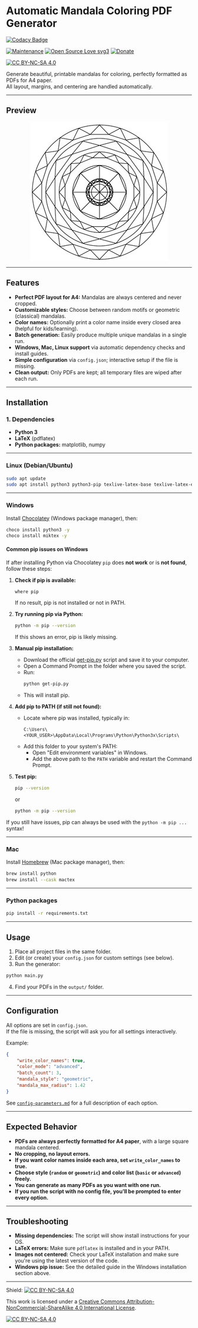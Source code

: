 # Automatic Mandala Coloring PDF Generator

[![Codacy Badge](https://app.codacy.com/project/badge/Grade/6665a99c29b14b87bddd3ac553c13bf9)](https://app.codacy.com/gh/R0mb0/Mandala_coloring_PDF_generator/dashboard?utm_source=gh&utm_medium=referral&utm_content=&utm_campaign=Badge_grade)

[![Maintenance](https://img.shields.io/badge/Maintained%3F-yes-green.svg)](https://github.com/R0mb0/Batch_PDF_OCR_Processor)
[![Open Source Love svg3](https://badges.frapsoft.com/os/v3/open-source.svg?v=103)](https://github.com/R0mb0/Batch_PDF_OCR_Processor)
[![Donate](https://img.shields.io/badge/PayPal-Donate%20to%20Author-blue.svg)](http://paypal.me/R0mb0)

[![CC BY-NC-SA 4.0][cc-by-nc-sa-shield]](https://creativecommons.org/licenses/by-nc-sa/4.0)

Generate beautiful, printable mandalas for coloring, perfectly formatted as PDFs for A4 paper.  
All layout, margins, and centering are handled automatically.

---

## Preview

<div align="center">

[![preview](https://github.com/R0mb0/Mandala_coloring_PDF_generator/blob/main/ReadMe_Imgs/Mandala.png)](https://github.com/R0mb0/Mandala_coloring_PDF_generator/tree/main/Example_images)

</div>

---

## Features

- **Perfect PDF layout for A4:** Mandalas are always centered and never cropped.
- **Customizable styles:** Choose between random motifs or geometric (classical) mandalas.
- **Color names:** Optionally print a color name inside every closed area (helpful for kids/learning).
- **Batch generation:** Easily produce multiple unique mandalas in a single run.
- **Windows, Mac, Linux support** via automatic dependency checks and install guides.
- **Simple configuration** via `config.json`; interactive setup if the file is missing.
- **Clean output:** Only PDFs are kept; all temporary files are wiped after each run.

---

## Installation

### 1. Dependencies

- **Python 3**
- **LaTeX** (pdflatex)
- **Python packages:** matplotlib, numpy

---

### Linux (Debian/Ubuntu)

```sh
sudo apt update
sudo apt install python3 python3-pip texlive-latex-base texlive-latex-extra -y
```

---

### Windows

Install [Chocolatey](https://chocolatey.org/install) (Windows package manager), then:

```sh
choco install python3 -y
choco install miktex -y
```

#### **Common pip issues on Windows**

If after installing Python via Chocolatey `pip` does **not work** or is **not found**, follow these steps:

1. **Check if pip is available:**
    ```sh
    where pip
    ```
    If no result, pip is not installed or not in PATH.

2. **Try running pip via Python:**
    ```sh
    python -m pip --version
    ```
    If this shows an error, pip is likely missing.

3. **Manual pip installation:**
    - Download the official [get-pip.py](https://bootstrap.pypa.io/get-pip.py) script and save it to your computer.
    - Open a Command Prompt in the folder where you saved the script.
    - Run:
      ```sh
      python get-pip.py
      ```
    - This will install pip.

4. **Add pip to PATH (if still not found):**
    - Locate where pip was installed, typically in:
      ```
      C:\Users\<YOUR_USER>\AppData\Local\Programs\Python\Python3x\Scripts\
      ```
    - Add this folder to your system's PATH:
      - Open "Edit environment variables" in Windows.
      - Add the above path to the `PATH` variable and restart the Command Prompt.

5. **Test pip:**
    ```sh
    pip --version
    ```
    or
    ```sh
    python -m pip --version
    ```

If you still have issues, pip can always be used with the `python -m pip ...` syntax!

---

### Mac

Install [Homebrew](https://brew.sh/) (Mac package manager), then:

```sh
brew install python
brew install --cask mactex
```

---

### Python packages

```sh
pip install -r requirements.txt
```

---

## Usage

1. Place all project files in the same folder.
2. Edit (or create) your `config.json` for custom settings (see below).
3. Run the generator:

```sh
python main.py
```

4. Find your PDFs in the `output/` folder.

---

## Configuration

All options are set in `config.json`.  
If the file is missing, the script will ask you for all settings interactively.

Example:

```json
{
    "write_color_names": true,
    "color_mode": "advanced",
    "batch_count": 3,
    "mandala_style": "geometric",
    "mandala_max_radius": 1.42
}
```

See [`config-parameters.md`](config-parameters.md) for a full description of each option.

---

## Expected Behavior

- **PDFs are always perfectly formatted for A4 paper**, with a large square mandala centered.
- **No cropping, no layout errors.**
- **If you want color names inside each area, set `write_color_names` to true.**
- **Choose style (`random` or `geometric`) and color list (`basic` or `advanced`) freely.**
- **You can generate as many PDFs as you want with one run.**
- **If you run the script with no config file, you’ll be prompted to enter every option.**

---

## Troubleshooting

- **Missing dependencies:** The script will show install instructions for your OS.
- **LaTeX errors:** Make sure `pdflatex` is installed and in your PATH.
- **Images not centered:** Check your LaTeX installation and make sure you're using the latest version of the code.
- **Windows pip issue:** See the detailed guide in the Windows installation section above.

---

Shield: [![CC BY-NC-SA 4.0][cc-by-nc-sa-shield]][cc-by-nc-sa]

This work is licensed under a
[Creative Commons Attribution-NonCommercial-ShareAlike 4.0 International License][cc-by-nc-sa].

[![CC BY-NC-SA 4.0][cc-by-nc-sa-image]][cc-by-nc-sa]

[cc-by-nc-sa]: http://creativecommons.org/licenses/by-nc-sa/4.0/
[cc-by-nc-sa-image]: https://licensebuttons.net/l/by-nc-sa/4.0/88x31.png
[cc-by-nc-sa-shield]: https://img.shields.io/badge/License-CC%20BY--NC--SA%204.0-lightgrey.svg
